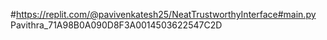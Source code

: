 #https://replit.com/@pavivenkatesh25/NeatTrustworthyInterface#main.py Pavithra_71A98B0A090D8F3A0014503622547C2D
